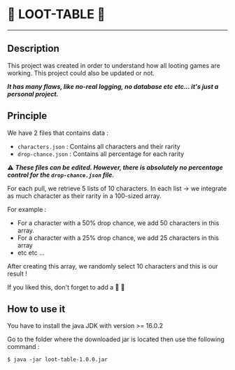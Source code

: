 # 🎰 LOOT-TABLE 🎰

___

## Description

This project was created in order to understand how all looting games are working.
This project could also be updated or not.

**_It has many flaws, like no-real logging, no database etc etc... it's just a personal project._**

## Principle

We have 2 files that contains data :

* ```characters.json``` : Contains all characters and their rarity
* ```drop-chance.json``` : Contains all percentage for each rarity

⚠️ _**These files can be edited. However, there is absolutely no percentage control for the ```drop-chance.json```
file.**_

For each pull, we retrieve 5 lists of 10 characters.
In each list -> we integrate as much character as their rarity in a 100-sized array.

For example :

- For a character with a 50% drop chance, we add 50 characters in this array.
- For a character with a 25% drop chance, we add 25 characters in this array
- etc etc ...

After creating this array, we randomly select 10 characters and this is our result !

If you liked this, don't forget to add a 🌟 👋

## How to use it

You have to install the java JDK with version >= 16.0.2

Go to the folder where the downloaded jar is located then use the following command :

```
$ java -jar loot-table-1.0.0.jar
```
